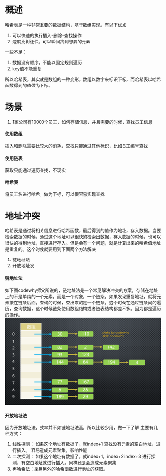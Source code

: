 # 概述
哈希表是一种非常重要的数据结构，基于数组实现。有以下优点
1. 可以快速的执行插入-删除-查找操作
2. 速度比树还快，可以瞬间找到想要的元素

一些不足：
1. 数据没有顺序，不能以固定规则遍历
2. key值不能重复

所以哈希表，其实就是数组的一种变形，数组以数字来标识下标，而哈希表以哈希函数得到的值做为下标。

# 场景
1. 1家公司有10000个员工，如何存储信息，并且需要的时候，查找员工信息
#### 使用数组
插入和删除需要比较大的消耗，查找只能通过其他标识，比如员工编号查找

#### 使用链表
获取只能通过遍历查找，不现实

#### 哈希表
将员工名进行哈希，做为下标，可以很容易实现查找

# 地址冲突
哈希表是通过将相关信息进行哈希函数，最后得到的值作为地址，存入数据。当要检索数据的时候，通过这个地址可以很快的检索出数据，存入数据的时候，也可以很快的得到地址，直接进行存入。但是会有一个问题，就是计算出来的哈希值地址是重复的。这个时候就要用到下面两个方法解决
1. 链地址法
2. 开放地址发

#### 链地址法
如下图codewhy师父所说的，链地址法是一个常见解决冲突的方案，存储在地址上的不是单纯的一个元素，而是一个对象，一个链条，如果发现重复地址，就将元素接在链条后面，查询的时候，查出来的是一个链条，这个时候在通过链条间的遍历，查询数据，这个时候链条使用数组结构或者链表结构都差不多。因为都是遍历的操作。
![](https://raw.githubusercontent.com/TheFifthMan/postimages/master/structs/%E5%93%88%E5%B8%8C%E9%93%BE%E5%9C%B0%E5%9D%80%E6%B3%95.jpg)

#### 开放地址法
因为开放地址法，效率并不如链地址法高，所以比较少用，做一下了解
主要有几种方式：
1. 线性探测： 如果这个地址有数据了，就index+1 查找没有元素的空白地址，进行插入。 容易造成元素聚集，影响性能
2. 二次探测： 如果这个地址有数据了，就index+1，index+2,index+3 进行探测，有空白地址就进行插入。同样还是会造成元素聚集
3. 再哈希法：采用另外的哈希函数进行地址的获取。